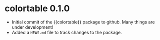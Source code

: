 # colortable 0.1.0

* Initial commit of the {{colortable}} package to github. Many things are under development!
* Added a `NEWS.md` file to track changes to the package.
